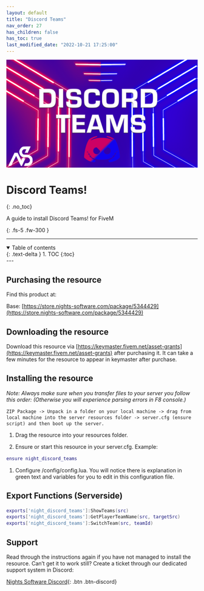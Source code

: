 ```yaml
---
layout: default
title: "Discord Teams"
nav_order: 27
has_children: false
has_toc: true
last_modified_date: "2022-10-21 17:25:00"
---
```


<img class="cover-img" src="/assets/img/discordTeams.png" alt="Discord Teams! Resource" draggable="false">

# Discord Teams!
{: .no_toc}

A guide to install Discord Teams! for FiveM

{: .fs-5 .fw-300 }

---
<details open markdown="block">
  <summary>
    Table of contents
  </summary>
  {: .text-delta }
1. TOC
{:toc}
</details>
---

## Purchasing the resource

Find this product at:

Base: [https://store.nights-software.com/package/5344429](https://store.nights-software.com/package/5344429)

## Downloading the resource

Download this resource via [https://keymaster.fivem.net/asset-grants](https://keymaster.fivem.net/asset-grants) after purchasing it. It can take a few minutes for the resource to appear in keymaster after purchase.

## Installing the resource

*Note: Always make sure when you transfer files to your server you follow this order: (Otherwise you will experience parsing errors in F8 console.)*

```
ZIP Package -> Unpack in a folder on your local machine -> drag from local machine into the server resources folder -> server.cfg (ensure script) and then boot up the server.
```

1. Drag the resource into your resources folder.

1. Ensure or start this resource in your server.cfg. Example:
```lua
ensure night_discord_teams
```

1. Configure /config/config.lua. You will notice there is explanation in green text and variables for you to edit in this configuration file.

## Export Functions (Serverside)

```lua
exports['night_discord_teams']:ShowTeams(src)
exports['night_discord_teams']:GetPlayerTeamName(src, targetSrc)
exports['night_discord_teams']:SwitchTeam(src, teamId)
```

## Support

Read through the instructions again if you have not managed to install the resource. Can’t get it to work still? Create a ticket through our dedicated support system in Discord:

[Nights Software Discord](https://ns.ea-rp.com){: .btn .btn-discord}